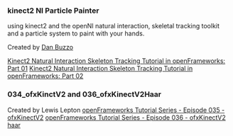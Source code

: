 ### kinect2 NI Particle Painter
using kinect2 and the openNI natural interaction, skeletal tracking toolkit and a particle system to paint with your hands.

Created by [Dan Buzzo](http://youtube.com/danbuzzo)

[Kinect2 Natural Interaction Skeleton Tracking Tutorial in openFrameworks: Part 01](https://www.youtube.com/watch?v=HF74L-DvCUE)
[Kinect2 Natural Interaction Skeleton Tracking Tutorial in openFrameworks: Part 02](https://www.youtube.com/watch?v=Hn_onMOUcno)

### 034_ofxKinctV2 and 036_ofxKinectV2Haar

Created by Lewis Lepton
[openFrameworks Tutorial Series - Episode 035 - ofxKinectV2](https://www.youtube.com/watch?v=yeBcKppa9UM)
[openFrameworks Tutorial Series - Episode 036 - ofxKinectV2 haar](https://youtu.be/YCduMQTZq_w)
